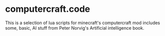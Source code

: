 # computercraft.code

This is a selection of lua scripts for minecraft's computercraft mod includes some, basic, AI stuff from Peter Norvig's Artificial intelligence book.
